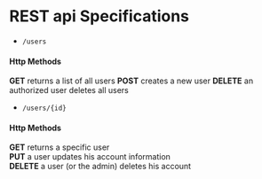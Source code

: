 # REST api Specifications

* ```/users```

#### Http Methods

**GET** returns a list of all users
**POST** creates a new user
**DELETE** an authorized user deletes all users

* ```/users/{id}```

#### Http Methods
    
**GET** returns a specific user  
**PUT** a user updates his account information  
**DELETE** a user (or the admin) deletes his account
